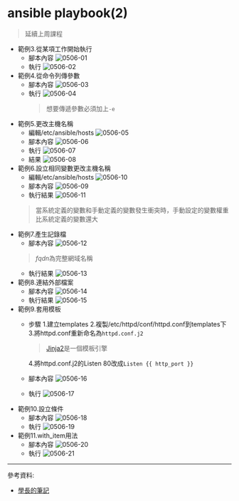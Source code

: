 # ansible playbook(2)
>延續上周課程
* 範例3.從某項工作開始執行
    * 腳本內容
        ![0506-01](./20200506/0506-01.png)
    * 執行
        ![0506-02](./20200506/0506-02.png)
* 範例4.從命令列傳參數
    * 腳本內容
        ![0506-03](./20200506/0506-03.png)
    * 執行
        ![0506-04](./20200506/0506-04.png)
        >想要傳遞參數必須加上`-e`
* 範例5.更改主機名稱
    * 編輯/etc/ansible/hosts
        ![0506-05](./20200506/0506-05.png)
    * 腳本內容
        ![0506-06](./20200506/0506-06.png)
    * 執行
        ![0506-07](./20200506/0506-07.png)
    * 結果
        ![0506-08](./20200506/0506-08.png)
* 範例6.設立相同變數更改主機名稱
    * 編輯/etc/ansible/hosts
        ![0506-10](./20200506/0506-10.png)
    * 腳本內容
        ![0506-09](./20200506/0506-09.png)
    * 執行結果
        ![0506-11](./20200506/0506-11.png)
    > 當系統定義的變數和手動定義的變數發生衝突時，手動設定的變數權重比系統定義的變數還大
* 範例7.產生記錄檔
    * 腳本內容
        ![0506-12](./20200506/0506-12.png)
    >*fqdn*為完整網域名稱
    * 執行結果
        ![0506-13](./20200506/0506-13.png)
* 範例8.連結外部檔案
    * 腳本內容
        ![0506-14](./20200506/0506-14.png)
    * 執行結果
        ![0506-15](./20200506/0506-15.png)
* 範例9.套用模板
    * 步驟
        1.建立templates
        2.複製/etc/httpd/conf/httpd.conf到templates下
        3.將httpd.conf重新命名為`httpd.conf.j2`
        > [Jinja2](http://docs.jinkan.org/docs/jinja2/)是一個模板引擎

        4.將httpd.conf.j2的Listen 80改成`Listen {{ http_port }}`
    * 腳本內容
        ![0506-16](./20200506/0506-16.png)
    * 執行
        ![0506-17](./20200506/0506-17.png)
* 範例10.設立條件
    * 腳本內容
        ![0506-18](./20200506/0506-18.png)
    * 執行
        ![0506-19](./20200506/0506-19.png)
* 範例11.with_item用法
    * 腳本內容
        ![0506-20](./20200506/0506-20.png)
    * 執行
        ![0506-21](./20200506/0506-21.png)
---
參考資料:
* [學長的筆記](https://github.com/istar0me/linux-note/blob/107-2/Ansible.md)
